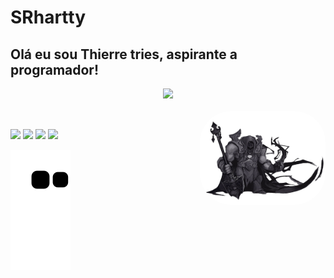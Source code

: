 ﻿# SRhartty
## Olá eu sou Thierre tries, aspirante a programador!
<div align="center">
  <a href="https://github.com/SRhartty">
   <img height="180em" src="https://github-readme-stats.vercel.app/api?username=SRhartty&show_icons=true&include_all_commits=true&count_private=true"/>
  
  
</div>
<div style="display: inline_block"><br>
  <img align="right" alt="Yorick-pic" height="150" style="border-radius:50px;" src="./imagem/yorick.png">
</div>
  
  ##
 
<div> 
  <a href="https://www.instagram.com/thieretries" target="_blank"><img src="https://img.shields.io/badge/-Instagram-%23E4405F?style=for-the-badge&logo=instagram&logoColor=white" target="_blank"></a>
 <a href="discord.com/channels/thierre#4816" target="_blank"><img src="https://img.shields.io/badge/Discord-7289DA?style=for-the-badge&logo=discord&logoColor=white" target="_blank"></a> 
  <a href = "mailto:randonsspace@gmail.com"><img src="https://img.shields.io/badge/-Gmail-%23333?style=for-the-badge&logo=gmail&logoColor=white" target="_blank"></a>
  <a href="https://www.linkedin.com/in/thierre-tries-857981177/" target="_blank"><img src="https://img.shields.io/badge/-LinkedIn-%230077B5?style=for-the-badge&logo=linkedin&logoColor=white" target="_blank"></a> 
 
  ![Snake animation](https://github.com/rafaballerini/rafaballerini/blob/output/github-contribution-grid-snake.svg)
 
</div>
